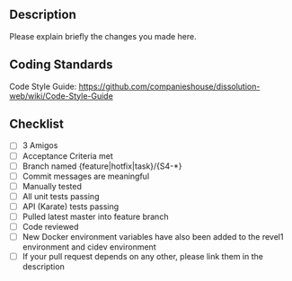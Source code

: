 ## Description

Please explain briefly the changes you made here.

## Coding Standards

Code Style Guide: https://github.com/companieshouse/dissolution-web/wiki/Code-Style-Guide

## Checklist

- [ ] 3 Amigos
- [ ] Acceptance Criteria met
- [ ] Branch named {feature|hotfix|task}/{S4-*}
- [ ] Commit messages are meaningful
- [ ] Manually tested
- [ ] All unit tests passing
- [ ] API (Karate) tests passing
- [ ] Pulled latest master into feature branch
- [ ] Code reviewed
- [ ] New Docker environment variables have also been added to the revel1 environment and cidev environment
- [ ] If your pull request depends on any other, please link them in the description